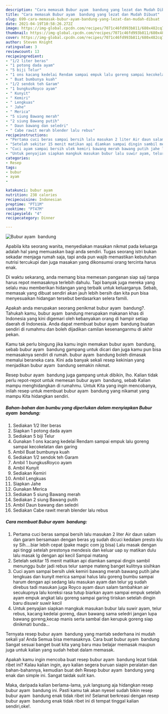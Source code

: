 ```yaml
---
description: "Cara memasak Bubur ayam  bandung yang lezat dan Mudah Dibuat"
title: "Cara memasak Bubur ayam  bandung yang lezat dan Mudah Dibuat"
slug: 699-cara-memasak-bubur-ayam-bandung-yang-lezat-dan-mudah-dibuat
date: 2021-04-19T10:58:26.272Z
image: https://img-global.cpcdn.com/recipes/7071c46fd993b811/680x482cq70/bubur-ayam-bandung-foto-resep-utama.jpg
thumbnail: https://img-global.cpcdn.com/recipes/7071c46fd993b811/680x482cq70/bubur-ayam-bandung-foto-resep-utama.jpg
cover: https://img-global.cpcdn.com/recipes/7071c46fd993b811/680x482cq70/bubur-ayam-bandung-foto-resep-utama.jpg
author: Steven Knight
ratingvalue: 3
reviewcount: 13
recipeingredient:
- "1/2 liter beras"
- "1 potong dada ayam"
- "5 biji Telur"
- "1 ons kacang kedelai Rendam sampai empuk lalu goreng sampai kecokelatan dan garing"
- " Buat bumbunya kuah"
- "1/2 sendok teh Garam"
- "1 bungkusRoyco ayam"
- " Kunyit"
- " Kemiri"
- " Lengkuas"
- " Jahe"
- " Merica"
- "5 siung Bawang merah"
- "2 siung Bawang putih"
- " Daun bawang dan seledri"
- " Cabe rawit merah blender lalu rebus"
recipeinstructions:
- "Pertama cuci beras sampai bersih lalu masukan 2 liter Air daun salam dan garam bersamaan dengan beras yg sudah dicuci kedalam presto klu sy Sih....biar lebih cepat (pake magic com jg bisa) Lalu masak dengan api tinggi setelah prestonya mendesis dan keluar uap sy matikan dulu lalu masak lg dengan api kecil Sampai matang"
- "Setelah sekitar 15 menit matikan api diamkan sampai dingin sambil menunggu bubr jadi rebus telur sampe mateng banget kulitnya sisihkan"
- "Cuci ayam sampai bersih ulek kemiri bawang merah bawang putih jahe lengkuas dan kunyit merica sampai halus lalu goreng bumbu sampai harum dengan api sedang lalu masukan ayam dan telur yg sudah direbus tadi masukan juga Royco ayam daun salam tambahkan air secukupnya lalu koreksi rasa tutup biarkan ayam sampai empuk setelah ayam empuk angkat lalu goreng sampai garing tiriskan setelah dingin baru disuwir suwir kecil"
- "Untuk penyajian siapkan mangkuk masukan bubur lalu suwir ayam, telur rebus, kacang kedelai goreng, daun bawang sama seledri jangan lupa bawang goreng,kecap manis serta sambal dan kerupuk goreng siap dinikmati bunda..."
categories:
- Resep
tags:
- bubur
- ayam
- 

katakunci: bubur ayam  
nutrition: 238 calories
recipecuisine: Indonesian
preptime: "PT11M"
cooktime: "PT47M"
recipeyield: "4"
recipecategory: Dinner

---
```



![Bubur ayam  bandung](https://img-global.cpcdn.com/recipes/7071c46fd993b811/680x482cq70/bubur-ayam-bandung-foto-resep-utama.jpg)

Apabila kita seorang wanita, menyediakan masakan nikmat pada keluarga adalah hal yang memuaskan bagi anda sendiri. Tugas seorang istri bukan sekadar menjaga rumah saja, tapi anda pun wajib memastikan kebutuhan nutrisi tercukupi dan juga masakan yang dikonsumsi orang tercinta harus enak.

Di waktu  sekarang, anda memang bisa memesan panganan siap saji tanpa harus repot memasaknya terlebih dahulu. Tapi banyak juga mereka yang selalu mau memberikan hidangan yang terbaik untuk keluarganya. Sebab, memasak yang dibuat sendiri akan jauh lebih bersih dan kita pun bisa menyesuaikan hidangan tersebut berdasarkan selera famili. 



Apakah anda merupakan seorang penikmat bubur ayam  bandung?. Tahukah kamu, bubur ayam  bandung merupakan makanan khas di Indonesia yang kini digemari oleh kebanyakan orang di hampir setiap daerah di Indonesia. Anda dapat membuat bubur ayam  bandung buatan sendiri di rumahmu dan boleh dijadikan camilan kesenanganmu di akhir pekan.

Kamu tak perlu bingung jika kamu ingin memakan bubur ayam  bandung, sebab bubur ayam  bandung gampang untuk dicari dan juga kamu pun bisa memasaknya sendiri di rumah. bubur ayam  bandung boleh dimasak memalui beraneka cara. Kini ada banyak sekali resep kekinian yang menjadikan bubur ayam  bandung semakin nikmat.

Resep bubur ayam  bandung juga gampang untuk dibikin, lho. Kalian tidak perlu repot-repot untuk memesan bubur ayam  bandung, sebab Kalian mampu menghidangkan di rumahmu. Untuk Kita yang ingin mencobanya, inilah resep untuk membuat bubur ayam  bandung yang nikamat yang mampu Kita hidangkan sendiri.

<!--inarticleads1-->

##### Bahan-bahan dan bumbu yang diperlukan dalam menyiapkan Bubur ayam  bandung:

1. Sediakan 1/2 liter beras
1. Siapkan 1 potong dada ayam
1. Sediakan 5 biji Telur
1. Gunakan 1 ons kacang kedelai Rendam sampai empuk lalu goreng sampai kecokelatan dan garing
1. Ambil  Buat bumbunya kuah
1. Sediakan 1/2 sendok teh Garam
1. Ambil 1 bungkusRoyco ayam
1. Ambil  Kunyit
1. Sediakan  Kemiri
1. Ambil  Lengkuas
1. Siapkan  Jahe
1. Gunakan  Merica
1. Sediakan 5 siung Bawang merah
1. Sediakan 2 siung Bawang putih
1. Ambil  Daun bawang dan seledri
1. Sediakan  Cabe rawit merah blender lalu rebus




<!--inarticleads2-->

##### Cara membuat Bubur ayam  bandung:

1. Pertama cuci beras sampai bersih lalu masukan 2 liter Air daun salam dan garam bersamaan dengan beras yg sudah dicuci kedalam presto klu sy Sih....biar lebih cepat (pake magic com jg bisa) Lalu masak dengan api tinggi setelah prestonya mendesis dan keluar uap sy matikan dulu lalu masak lg dengan api kecil Sampai matang
1. Setelah sekitar 15 menit matikan api diamkan sampai dingin sambil menunggu bubr jadi rebus telur sampe mateng banget kulitnya sisihkan
1. Cuci ayam sampai bersih ulek kemiri bawang merah bawang putih jahe lengkuas dan kunyit merica sampai halus lalu goreng bumbu sampai harum dengan api sedang lalu masukan ayam dan telur yg sudah direbus tadi masukan juga Royco ayam daun salam tambahkan air secukupnya lalu koreksi rasa tutup biarkan ayam sampai empuk setelah ayam empuk angkat lalu goreng sampai garing tiriskan setelah dingin baru disuwir suwir kecil
1. Untuk penyajian siapkan mangkuk masukan bubur lalu suwir ayam, telur rebus, kacang kedelai goreng, daun bawang sama seledri jangan lupa bawang goreng,kecap manis serta sambal dan kerupuk goreng siap dinikmati bunda...




Ternyata resep bubur ayam  bandung yang mantab sederhana ini mudah sekali ya! Anda Semua bisa memasaknya. Cara buat bubur ayam  bandung Sangat sesuai banget buat kita yang baru mau belajar memasak maupun juga untuk kalian yang sudah hebat dalam memasak.

Apakah kamu ingin mencoba buat resep bubur ayam  bandung lezat tidak ribet ini? Kalau kalian ingin, ayo kalian segera buruan siapin peralatan dan bahan-bahannya, kemudian buat deh Resep bubur ayam  bandung yang enak dan simple ini. Sangat taidak sulit kan. 

Maka, daripada kalian berlama-lama, yuk langsung aja hidangkan resep bubur ayam  bandung ini. Pasti kamu tak akan nyesel sudah bikin resep bubur ayam  bandung enak tidak ribet ini! Selamat berkreasi dengan resep bubur ayam  bandung enak tidak ribet ini di tempat tinggal kalian sendiri,oke!.

